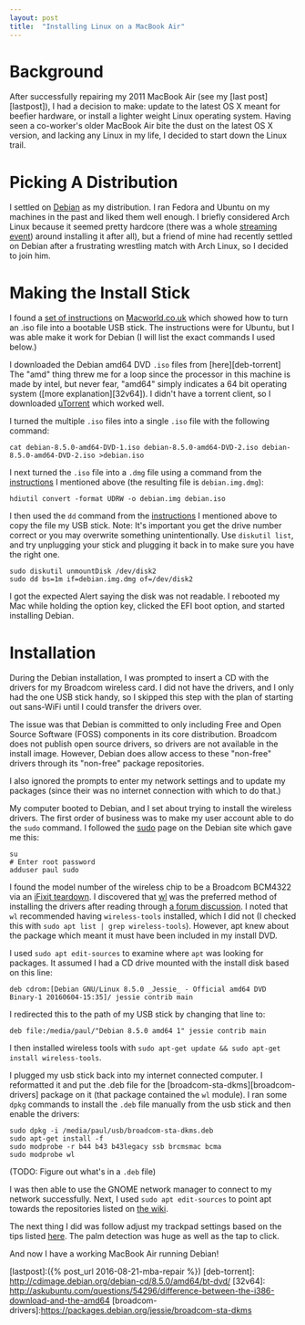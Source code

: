 ```yaml
---
layout: post
title:  "Installing Linux on a MacBook Air"
---
```


# Background
After successfully repairing my 2011 MacBook Air (see my [last post][lastpost]), I had a decision to make: update to the latest OS X meant for beefier hardware, or install a lighter weight Linux operating system.  Having seen a co-worker's older MacBook Air bite the dust on the latest OS X version, and lacking any Linux in my life, I decided to start down the Linux trail.

# Picking A Distribution

I settled on [Debian](https://www.debian.org/) as my distribution. I ran Fedora and Ubuntu on my machines in the past and liked them well enough.  I briefly considered Arch Linux because it seemed pretty hardcore (there was a whole [streaming event](http://twitchintheshell.com/)) around installing it after all), but a friend of mine had recently settled on Debian after a frustrating wrestling match with Arch Linux, so I decided to join him.

# Making the Install Stick
I found a [set of instructions][install] on [Macworld.co.uk](https://Macworld.co.uk) which showed how to turn an .iso file into a bootable USB stick.  The instructions were for Ubuntu, but I was able make it work for Debian (I will list the exact commands I used below.)

I downloaded the Debian amd64 DVD `.iso` files from [here][deb-torrent]  The "amd" thing threw me for a loop since the processor in this machine is made by intel, but never fear, "amd64" simply indicates a 64 bit operating system ([more explanation][32v64]).  I didn't have a torrent client, so I downloaded [uTorrent](https://utorrent.com) which worked well.

I turned the multiple `.iso` files into a single `.iso` file with the following command:


```
cat debian-8.5.0-amd64-DVD-1.iso debian-8.5.0-amd64-DVD-2.iso debian-8.5.0-amd64-DVD-2.iso >debian.iso  
```

I next turned the `.iso` file into a `.dmg` file using a command from the [instructions][install] I mentioned above (the resulting file is `debian.img.dmg`):

```
hdiutil convert -format UDRW -o debian.img debian.iso
```


I then used the `dd` command from the [instructions][install] I mentioned above to copy the file my USB stick.  Note: It's important you get the drive number correct or you may overwrite something unintentionally.  Use `diskutil list`, and try unplugging your stick and plugging it back in to make sure you have the right one.

```
sudo diskutil unmountDisk /dev/disk2
sudo dd bs=1m if=debian.img.dmg of=/dev/disk2
```

I got the expected Alert saying the disk was not readable.  I rebooted my Mac while holding the option key, clicked the EFI boot option, and started installing Debian.

# Installation
During the Debian installation, I was prompted to insert a CD with the drivers for my Broadcom wireless card.  I did not have the drivers, and I only had the one USB stick handy, so I skipped this step with the plan of starting out sans-WiFi until I could transfer the drivers over.

The issue was that Debian is committed to only including Free and Open Source Software (FOSS) components in its core distribution.  Broadcom does not publish open source drivers, so drivers are not available in the install image.  However, Debian does allow access to these "non-free" drivers through its "non-free" package repositories.

I also ignored the prompts to enter my network settings and to update my packages (since their was no internet connection with which to do that.)

My computer booted to Debian, and I set about trying to install the wireless drivers.  The first order of business was to make my user account able to do the `sudo` command.  I followed the [sudo][sudo] page on the Debian site which gave me this:

```
su
# Enter root password
adduser paul sudo
```

I found the model number of the wireless chip to be a Broadcom BCM4322 via an [iFixit teardown][teardown].  I discovered that [wl][wl-module] was the preferred method of installing the drivers after reading through [a forum discussion][forum].  I noted that `wl` recommended having `wireless-tools` installed, which I did not (I checked this with `sudo apt list | grep wireless-tools`).  However, apt knew about the package which meant it must have been included in my install DVD.

I used `sudo apt edit-sources` to examine where `apt` was looking for packages.  It assumed I had a CD drive mounted with the install disk based on this line:

```
deb cdrom:[Debian GNU/Linux 8.5.0 _Jessie_ - Official amd64 DVD Binary-1 20160604-15:35]/ jessie contrib main
```

I redirected this to the path of my USB stick by changing that line to:

```
deb file:/media/paul/"Debian 8.5.0 amd64 1" jessie contrib main
```

I then installed wireless tools with `sudo apt-get update && sudo apt-get install wireless-tools`.


I plugged my usb stick back into my internet connected computer.  I reformatted it and put the .deb file for the [broadcom-sta-dkms][broadcom-drivers] package on it (that package contained the `wl` module).  I ran some `dpkg` commands to install the `.deb` file manually from the usb stick and then enable the drivers:

```
sudo dpkg -i /media/paul/usb/broadcom-sta-dkms.deb
sudo apt-get install -f
sudo modprobe -r b44 b43 b43legacy ssb brcmsmac bcma
sudo modprobe wl
```
(TODO: Figure out what's in a `.deb` file)

I was then able to use the GNOME network manager to connect to my network successfully.  Next, I used `sudo apt edit-sources` to point apt towards the repositories listed on [the wiki][sources-list].

The next thing I did was follow adjust my trackpad settings based on the tips listed [here][trackpad].  The palm detection was huge as well as the tap to click.

And now I have a working MacBook Air running Debian!

[lastpost]:({% post_url 2016-08-21-mba-repair %})
[deb-torrent]: http://cdimage.debian.org/debian-cd/8.5.0/amd64/bt-dvd/
[32v64]: http://askubuntu.com/questions/54296/difference-between-the-i386-download-and-the-amd64
[broadcom-drivers]:https://packages.debian.org/jessie/broadcom-sta-dkms

[sources-list]:https://wiki.debian.org/SourcesList
[trackpad]:http://uselessuseofcat.com/?p=74
[forum]:http://forums.debian.net/viewtopic.php?f=7&t=115650
[sudo]:https://wiki.debian.org/sudo
[install]:http://www.macworld.co.uk/how-to/mac/how-install-linux-on-mac-3637265/
[teardown]:https://www.ifixit.com/Teardown/MacBook+Air+13-Inch+Mid+2011+Teardown/6130#s26668
[wl-module]:https://wiki.debian.org/wl#supported
